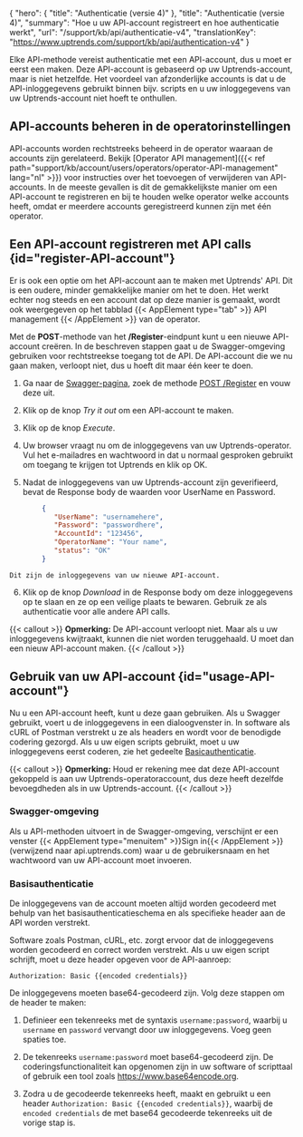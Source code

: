 {
  "hero": {
    "title": "Authenticatie (versie 4)"
  },
  "title": "Authenticatie (versie 4)",
  "summary": "Hoe u uw API-account registreert en hoe authenticatie werkt",
  "url": "/support/kb/api/authenticatie-v4",
  "translationKey": "https://www.uptrends.com/support/kb/api/authentication-v4"
}

Elke API-methode vereist authenticatie met een API-account, dus u moet er eerst een maken. Deze API-account is gebaseerd op uw Uptrends-account, maar is niet hetzelfde. Het voordeel van afzonderlijke accounts is dat u de API-inloggegevens gebruikt binnen bijv. scripts en u uw inloggegevens van uw Uptrends-account niet hoeft te onthullen.

## API-accounts beheren in de operatorinstellingen

API-accounts worden rechtstreeks beheerd in de operator waaraan de accounts zijn gerelateerd. Bekijk [Operator API management]({{< ref path="support/kb/account/users/operators/operator-API-management" lang="nl" >}}) voor instructies over het toevoegen of verwijderen van API-accounts. In de meeste gevallen is dit de gemakkelijkste manier om een API-account te registreren en bij te houden welke operator welke accounts heeft, omdat er meerdere accounts geregistreerd kunnen zijn met één operator.

## Een API-account registreren met API calls {id="register-API-account"}

Er is ook een optie om het API-account aan te maken met Uptrends' API. Dit is een oudere, minder gemakkelijke manier om het te doen. Het werkt echter nog steeds en een account dat op deze manier is gemaakt, wordt ook weergegeven op het tabblad {{< AppElement type="tab" >}} API management {{< /AppElement >}} van de operator.

Met de **POST**-methode van het **/Register**-eindpunt kunt u een nieuwe API-account creëren. In de beschreven stappen gaat u de Swagger-omgeving gebruiken voor rechtstreekse toegang tot de API. De API-account die we nu gaan maken, verloopt niet, dus u hoeft dit maar één keer te doen.  

1.  Ga naar de [Swagger-pagina](https://api.uptrends.com/v4/swagger/), zoek de methode [POST /Register](https://api.uptrends.com/v4/swagger/index.html?url=/v4/swagger/v1/swagger.json#/Register/Register_Post%20) en vouw deze uit.

2.  Klik op de knop *Try it out* om een API-account te maken.

3.  Klik op de knop *Execute*.

4.  Uw browser vraagt nu om de inloggegevens van uw Uptrends-operator. Vul het e-mailadres en wachtwoord in dat u normaal gesproken gebruikt om toegang te krijgen tot Uptrends en klik op OK.

5.  Nadat de inloggegevens van uw Uptrends-account zijn geverifieerd, bevat de Response body de waarden voor UserName en Password.  

```json                  
        {
           "UserName": "usernamehere",
           "Password": "passwordhere",
           "AccountId": "123456",
           "OperatorName": "Your name",
           "status": "OK"
        }
```              
      
    Dit zijn de inloggegevens van uw nieuwe API-account.

6.  Klik op de knop *Download* in de Response body om deze inloggegevens op te slaan en ze op een veilige plaats te bewaren. Gebruik ze als authenticatie voor alle andere API calls.

{{< callout >}}
**Opmerking:** De API-account verloopt niet. Maar als u uw inloggegevens kwijtraakt, kunnen die niet worden teruggehaald. U moet dan een nieuw API-account maken.
{{< /callout >}}

## Gebruik van uw API-account {id="usage-API-account"}

Nu u een API-account heeft, kunt u deze gaan gebruiken. Als u Swagger gebruikt, voert u de inloggegevens in een dialoogvenster in. In software als cURL of Postman verstrekt u ze als headers en wordt voor de benodigde codering gezorgd. Als u uw eigen scripts gebruikt, moet u uw inloggegevens eerst coderen, zie het gedeelte [Basicauthenticatie](#basic-authentication).

{{< callout >}}
**Opmerking:** Houd er rekening mee dat deze API-account gekoppeld is aan uw Uptrends-operatoraccount, dus deze heeft dezelfde bevoegdheden als in uw Uptrends-account.
{{< /callout >}}

### Swagger-omgeving

Als u API-methoden uitvoert in de Swagger-omgeving, verschijnt er een venster {{< AppElement type="menuitem" >}}Sign in{{< /AppElement >}} (verwijzend naar api.uptrends.com) waar u de gebruikersnaam en het wachtwoord van uw API-account moet invoeren.

### Basisauthenticatie

De inloggegevens van de account moeten altijd worden gecodeerd met behulp van het basisauthenticatieschema en als specifieke header aan de API worden verstrekt.

Software zoals Postman, cURL, etc. zorgt ervoor dat de inloggegevens worden gecodeerd en correct worden verstrekt. Als u uw eigen script schrijft, moet u deze header opgeven voor de API-aanroep:

`Authorization: Basic {{encoded credentials}}`

De inloggegevens moeten base64-gecodeerd zijn. Volg deze stappen om de header te maken:

1.  Definieer een tekenreeks met de syntaxis `username:password`, waarbij u `username` en `password` vervangt door uw inloggegevens. Voeg geen spaties toe.

2.  De tekenreeks `username:password` moet base64-gecodeerd zijn. De coderingsfunctionaliteit kan opgenomen zijn in uw software of scripttaal of gebruik een tool zoals https://www.base64encode.org.

3.  Zodra u de gecodeerde tekenreeks heeft, maakt en gebruikt u een header `Authorization: Basic {{encoded credentials}}`, waarbij de `encoded credentials` de met base64 gecodeerde tekenreeks uit de vorige stap is.
